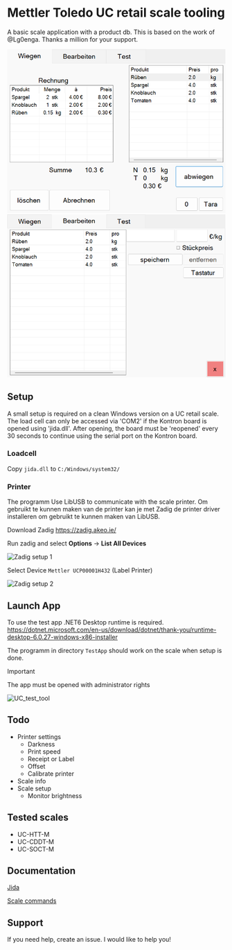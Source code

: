# Mettler Toledo UC retail scale tooling

A basic scale application with a product db.
This is based on the work of @Lg0enga. Thanks a million for your support.

![UC_test_tool](https://github.com/landorg/MTT/blob/main/assets/screen1.png)
![UC_test_tool](https://github.com/landorg/MTT/blob/main/assets/screen2.png)

## Setup
A small setup is required on a clean Windows version on a UC retail scale. The load cell can only be accessed via 'COM2' if the Kontron board is opened using 'jida.dll'. After opening, the board must be 'reopened' every 30 seconds to continue using the serial port on the Kontron board.

### Loadcell
Copy `jida.dll` to `C:/Windows/system32/`

### Printer
The programm Use LibUSB to communicate with the scale printer. Om gebruikt te kunnen maken van de printer kan je met Zadig de printer driver installeren om gebruikt te kunnen maken van LibUSB.

Download Zadig https://zadig.akeo.ie/

Run zadig and select **Options** -> **List All Devices**

![Zadig setup 1](https://github.com/Lg0enga/MettlerToledoUcTestTools/blob/main/assets/Zadig_Setup_01.png)

Select Device `Mettler UCP00001H432` (Label Printer)

![Zadig setup 2](https://github.com/Lg0enga/MettlerToledoUcTestTools/blob/main/assets/Zadig_Setup_02.png)


## Launch App
To use the test app .NET6 Desktop runtime is required. 
https://dotnet.microsoft.com/en-us/download/dotnet/thank-you/runtime-desktop-6.0.27-windows-x86-installer

The programm in directory `TestApp` should work on the scale when setup is done.

> [!IMPORTANT]
> The app must be opened with administrator rights

![UC_test_tool](https://github.com/Lg0enga/MettlerToledoUcTestTools/blob/main/assets/UC_test_tool.png)

## Todo
- Printer settings
    - Darkness
    - Print speed
    - Receipt or Label
    - Offset
    - Calibrate printer 
- Scale info
- Scale setup
    - Monitor brightness


## Tested scales
- UC-HTT-M
- UC-CDDT-M
- UC-SOCT-M

## Documentation

[Jida](https://github.com/Lg0enga/MettlerToledoUcTestTools/blob/main/docs/jida32.pdf)

[Scale commands](https://github.com/Lg0enga/MettlerToledoUcTestTools/blob/main/docs/mmt.pdf)

## Support

If you need help, create an issue. I would like to help you!

